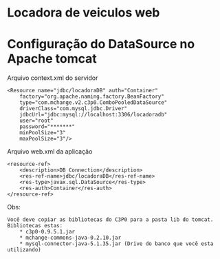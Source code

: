 # Locadora de veiculos web

# Configuração do DataSource no Apache tomcat

Arquivo context.xml do servidor

 	<Resource name="jdbc/locadoraDB" auth="Container"
	    factory="org.apache.naming.factory.BeanFactory" 
	    type="com.mchange.v2.c3p0.ComboPooledDataSource"
	    driverClass="com.mysql.jdbc.Driver" 
	    jdbcUrl="jdbc:mysql://localhost:3306/locadoradb"
	    user="root" 
	    password="*******" 
	    minPoolSize="3" 
	    maxPoolSize="3"/>

Arquivo web.xml da aplicação

	<resource-ref>
		<description>DB Connection</description>
		<res-ref-name>jdbc/locadoraDB</res-ref-name>
		<res-type>javax.sql.DataSource</res-type>
		<res-auth>Container</res-auth>
	</resource-ref>	    
	
Obs:

	Você deve copiar as bibliotecas do C3P0 para a pasta lib do tomcat.
	Bibliotecas estas:
		* c3p0-0.9.5.1.jar
		* mchange-commons-java-0.2.10.jar
		* mysql-connector-java-5.1.35.jar (Drive do banco que você esta utilizando)